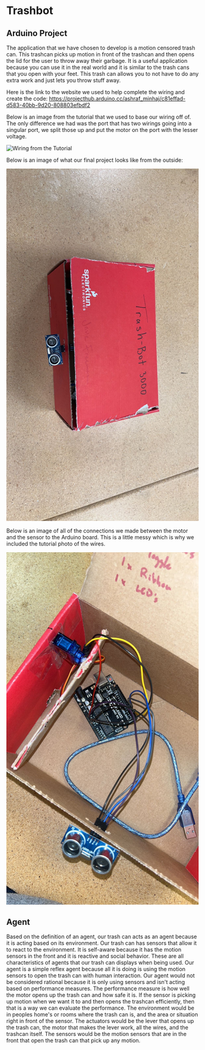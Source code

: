 # Trashbot

## Arduino Project

The application that we have chosen to develop is a motion censored trash can. This trashcan picks up motion in front of the  trashcan and then opens the lid for the user to throw away their garbage. It is a useful application because you can use it in the real world and it is similar to the trash cans that you open with your feet. This trash can allows you to not have to do any extra work and just lets you throw stuff away.

Here is the link to the website we used to help complete the wiring and create the code:
<https://projecthub.arduino.cc/ashraf_minhaj/c81effad-d583-40bb-9d20-808803efbdf2>

Below is an image from the tutorial that we used to base our wiring off of. The only difference we had was the port that has two wirings going into a singular port, we split those up and put the motor on the port with the lesser voltage.

![Wiring from the Tutorial](https://projects.arduinocontent.cc/e6d20b00-ba45-4847-96c0-6fe0df92bb09.jpg)

Below is an image of what our final project looks like from the outside:

![Box](box.jpg)

Below is an image of all of the connections we made between the motor and the sensor to the Arduino board. This is a little messy which is why we included the tutorial photo of the wires.

![Wires](wires.jpg)

## Agent

Based on the definition of an agent, our trash can acts as an agent because it is acting based on its environment. Our trash can has sensors that allow it to react to the environment. It is self-aware because it has the motion sensors in the front and it is reactive and social behavior. These are all characteristics of agents that our trash can displays when being used. Our agent is a simple reflex agent because all it is doing is using the motion sensors to open the trash can with human interaction. Our agent would not be considered rational because it is only using sensors and isn't acting based on performance measures. The performance measure is how well the motor opens up the trash can and how safe it is. If the sensor is picking up motion when we want it to and then opens the trashcan efficiently, then that is a way we can evaluate the performance. The environment would be in peoples home's or rooms where the trash can is, and the area or situation right in front of the sensor. The actuators would be the lever that opens up the trash can, the motor that makes the lever work, all the wires, and the trashcan itself. The sensors would be the motion sensors that are in the front that open the trash can that pick up any motion.
